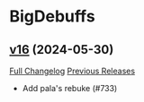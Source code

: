 # BigDebuffs

## [v16](https://github.com/jordonwow/bigdebuffs/tree/v16) (2024-05-30)
[Full Changelog](https://github.com/jordonwow/bigdebuffs/compare/v15...v16) [Previous Releases](https://github.com/jordonwow/bigdebuffs/releases)

- Add pala's rebuke (#733)  
